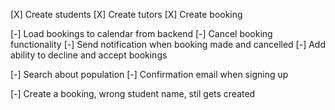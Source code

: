 [X] Create students
[X] Create tutors
[X] Create booking

[-] Load bookings to calendar from backend
[-] Cancel booking functionality 
[-] Send notification when booking made and cancelled
[-] Add ability to decline and accept bookings


[-] Search about population
[-] Confirmation email when signing up

<!-- ! BUGS TO FIX -->

[-] Create a booking, wrong student name, stil gets created